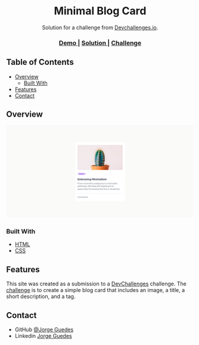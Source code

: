 <h1 align="center">Minimal Blog Card</h1>

<div align="center">
   Solution for a challenge from  <a href="http://devchallenges.io" target="_blank">Devchallenges.io</a>.
</div>

<div align="center">
  <h3>
    <a href="#">
      Demo
    </a>
    <span> | </span>
    <a href="#">
      Solution
    </a>
    <span> | </span>
    <a href="#">
      Challenge
    </a>
  </h3>
</div>

<!-- TABLE OF CONTENTS -->

## Table of Contents

- [Overview](#overview)
  - [Built With](#built-with)
- [Features](#features)
- [Contact](#contact)

<!-- OVERVIEW -->

## Overview

![screenshot](./preview/desktop.png)

### Built With

- [HTML](https://developer.mozilla.org/pt-BR/docs/Web/HTML)
- [CSS](https://developer.mozilla.org/pt-BR/docs/Web/CSS)

## Features

This site was created as a submission to a [DevChallenges](https://devchallenges.io/challenges) challenge. The [challenge](https://devchallenges.io/challenge/27) is to create a simple blog card that includes an image, a title, a short description, and a tag.

## Contact

- GitHub [@Jorge Guedes](https://github.com/jorgeguedess)
- Linkedin [Jorge Guedes](www.linkedin.com/in/jorge-guedes-a389b1260)
